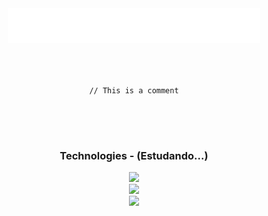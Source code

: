 <div align="center">

<div>
  <img src="assets/ola!.gif">
</div>
<br><br>
<pre>
<code>
// This is a comment
</code>
</pre>

<br><br>

  <h3>Technologies - (Estudando...)</h3>
    <div>
      <img src="https://skillicons.dev/icons?i=html,css,js" />
    </div>
    <div>
      <img src="https://skillicons.dev/icons?i=typescript,php,cs" />
    </div>
    <div>
      <img src="https://skillicons.dev/icons?i=dotnet,react" />
    </div>
    <br><br>
    
</div>
